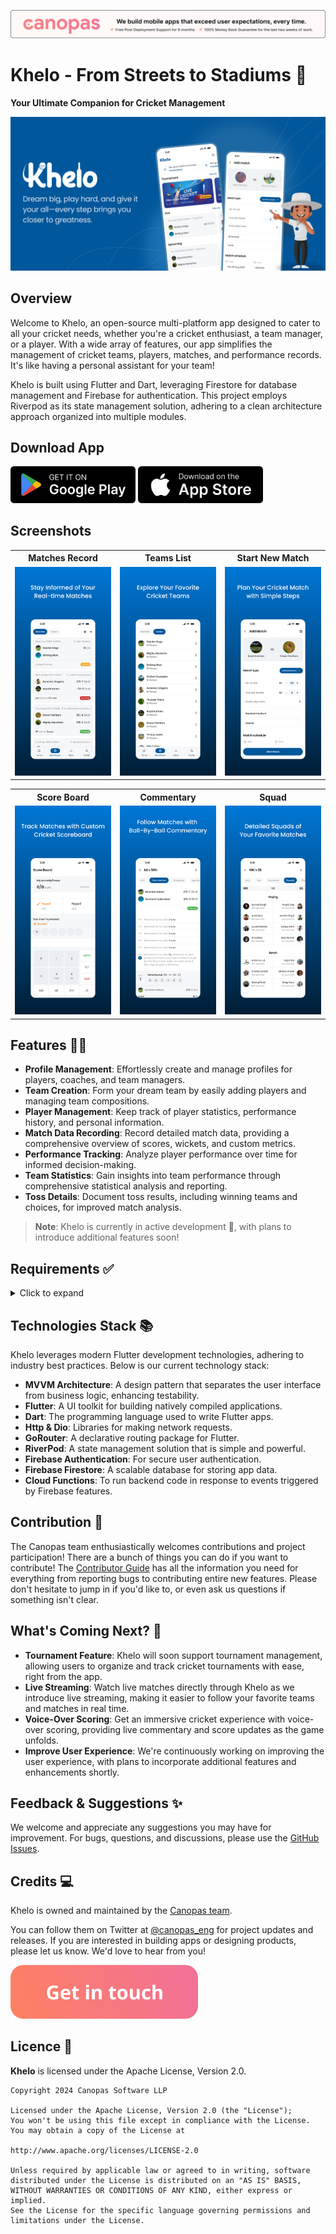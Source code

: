 <p align="center"> <a href="https://canopas.com/contact"><img src="./cta/cta_banner.png" alt=""></a></p>

# Khelo - From Streets to Stadiums 🏏
**Your Ultimate Companion for Cricket Management**

<img src="./screenshots/cover_image.png"  alt=""/>

## Overview
Welcome to Khelo, an open-source multi-platform app designed to cater to all your cricket needs, whether you're a cricket enthusiast, a team manager, or a player. With a wide array of features, our app simplifies the management of cricket teams, players, matches, and performance records. It's like having a personal assistant for your team!

Khelo is built using Flutter and Dart, leveraging Firestore for database management and Firebase for authentication. This project employs Riverpod as its state management solution, adhering to a clean architecture approach organized into multiple modules.

## Download App

<a href="https://play.google.com/store/apps/details?id=com.canopas.khelo"><img src="./cta/google_play.png" width="200"></a>
<a href="https://apps.apple.com/us/app/khelo/id6480175424"><img src="./cta/app_store.png" width="200"></a>

## Screenshots
<table>
  <tr>
    <th width="32%">Matches Record</th>
    <th width="32%">Teams List</th>
    <th width="32%">Start New Match</th>
  </tr>
  <tr>
    <td><img src="./screenshots/screen_shot_1.png"  alt=""/></td>
    <td><img src="./screenshots/screen_shot_2.png"  alt=""/></td>
    <td><img src="./screenshots/screen_shot_3.png"  alt=""/></td>
  </tr>  
</table>

<table>
  <tr>
    <th width="32%">Score Board</th>
    <th width="32%">Commentary</th>
    <th width="32%">Squad</th>
  </tr>
  <tr>
    <td><img src="./screenshots/screen_shot_4.png"  alt=""/></td>
    <td><img src="./screenshots/screen_shot_5.png"  alt=""/></td>
    <td><img src="./screenshots/screen_shot_6.png"  alt=""/></td>
  </tr>  
</table>

## Features 🌟🌟

- **Profile Management**: Effortlessly create and manage profiles for players, coaches, and team managers.
- **Team Creation**: Form your dream team by easily adding players and managing team compositions.
- **Player Management**: Keep track of player statistics, performance history, and personal information.
- **Match Data Recording**: Record detailed match data, providing a comprehensive overview of scores, wickets, and custom metrics.
- **Performance Tracking**: Analyze player performance over time for informed decision-making.
- **Team Statistics**: Gain insights into team performance through comprehensive statistical analysis and reporting.
- **Toss Details**: Document toss results, including winning teams and choices, for improved match analysis.

> **Note**: Khelo is currently in active development 🚧, with plans to introduce additional features soon!

## Requirements ✅

<details>
<summary> Click to expand </summary>
<br>

**Khelo** requires the following to function properly:

**Software:**

- **Flutter**: [Download Flutter](https://flutter.dev/docs/get-started/install) (version: 3.24 or higher)
- **Dart**: Installed as part of the Flutter SDK (version: 3.5 or higher)
- **Firebase**: A free Google service offering various backend functionalities. (See [Firebase documentation](https://firebase.google.com/docs) for setup instructions)

**Additional Requirements:**

- A **Google account** to create a Firebase project.
- An **active internet connection** for Firebase communication.

**Platform-Specific Requirements:**

- **Android (if targeting Android):**
  - An Android device or emulator for development and testing.
  - Android Studio (optional, but recommended) for development: [Download Android Studio](https://developer.android.com/studio)

- **iOS (if targeting iOS):**
  - A Mac computer with Xcode installed for development and testing.

**Optional (for development and testing):**

- **Firebase CLI**: Simplifies managing Firebase projects locally. (See [Firebase CLI documentation](https://firebase.google.com/docs/cli))

</details>

## Technologies Stack 📚

Khelo leverages modern Flutter development technologies, adhering to industry best practices. Below is our current technology stack:

- **MVVM Architecture**: A design pattern that separates the user interface from business logic, enhancing testability.
- **Flutter**: A UI toolkit for building natively compiled applications.
- **Dart**: The programming language used to write Flutter apps.
- **Http & Dio**: Libraries for making network requests.
- **GoRouter**: A declarative routing package for Flutter.
- **RiverPod**: A state management solution that is simple and powerful.
- **Firebase Authentication**: For secure user authentication.
- **Firebase Firestore**: A scalable database for storing app data.
- **Cloud Functions**: To run backend code in response to events triggered by Firebase features.

## Contribution 🤝
The Canopas team enthusiastically welcomes contributions and project participation! There are a bunch of things you can do if you want to contribute! The [Contributor Guide](CONTRIBUTING.md) has all the information you need for everything from reporting bugs to contributing entire new features. Please don't hesitate to jump in if you'd like to, or even ask us questions if something isn't clear.

## What's Coming Next? 🚀

- **Tournament Feature**: Khelo will soon support tournament management, allowing users to organize and track cricket tournaments with ease, right from the app.
- **Live Streaming**: Watch live matches directly through Khelo as we introduce live streaming, making it easier to follow your favorite teams and matches in real time.
- **Voice-Over Scoring**: Get an immersive cricket experience with voice-over scoring, providing live commentary and score updates as the game unfolds.
- **Improve User Experience**: We're continuously working on improving the user experience, with plans to incorporate additional features and enhancements shortly.

## Feedback & Suggestions ✨

We welcome and appreciate any suggestions you may have for improvement. For bugs, questions, and discussions, please use the [GitHub Issues](https://github.com/canopas/khelo/issues).

## Credits 💻
Khelo is owned and maintained by the [Canopas team](https://canopas.com/).

You can follow them on Twitter at [@canopas_eng](https://x.com/canopas_eng) for project updates and releases. If you are interested in building apps or designing products, please let us know. We'd love to hear from you!

<a href="https://canopas.com/contact"><img src="./cta/cta_btn.png" alt="Contact Canopas" width="300"></a>

## Licence 📄

**Khelo** is licensed under the Apache License, Version 2.0.

```
Copyright 2024 Canopas Software LLP

Licensed under the Apache License, Version 2.0 (the "License");
You won't be using this file except in compliance with the License.
You may obtain a copy of the License at

http://www.apache.org/licenses/LICENSE-2.0

Unless required by applicable law or agreed to in writing, software
distributed under the License is distributed on an "AS IS" BASIS,
WITHOUT WARRANTIES OR CONDITIONS OF ANY KIND, either express or implied.
See the License for the specific language governing permissions and
limitations under the License.
```






